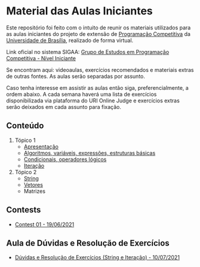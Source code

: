 # Material das Aulas Iniciantes

Este repositório foi feito com o intuito de reunir os materiais utilizados para as aulas iniciantes do projeto de extensão de [Programação Competitiva](http://maratona.unb.br/) da [Universidade de Brasília](http://www.unb.br/), realizado de forma virtual.

Link oficial no sistema SIGAA: [Grupo de Estudos em Programação Competitiva - Nível Iniciante](https://sig.unb.br/sigaa/link/public/extensao/visualizacaoAcaoExtensao/1971)

Se encontram aqui: videoaulas, exercícios recomendados e materiais extras de outras fontes. As aulas serão separadas por assunto.

Caso tenha interesse em assistir as aulas então siga, preferencialmente, a ordem abaixo. A cada semana haverá uma lista de exercícios disponibilizada via plataforma do URI Online Judge e exercícios extras serão deixados em cada assunto para fixação. 

## Conteúdo

1. Tópico 1
    - [Apresentação](introdução/README.md)
    - [Algoritmos, variáveis, expressões, estruturas básicas](algoritmos_variaveis_expressões_estruturas_basicas/README.md)
    - [Condicionais, operadores lógicos](condicionais_operadores_logicos/README.md)
    - [Iteração](iteração/README.md)
2. Tópico 2
    - [String](string/README.md)
    - [Vetores](vetores/README.md)
    - Matrizes

## Contests

- [Contest 01 - 19/06/2021](contest01/README.md)

## Aula de Dúvidas e Resolução de Exercícios
- [Dúvidas e Resolução de Exercícios (String e Iteração) - 10/07/2021](dúvidas_e_resolução_de_exercicios_string_e_iteração/README.md)
